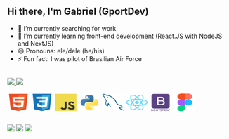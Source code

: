 ## Hi there, I'm Gabriel (GportDev)

- 🔭 I’m currently searching for work.
- 🌱 I’m currently learning front-end development (React.JS with NodeJS and NextJS)
- 😄 Pronouns: ele/dele (he/his) 
- ⚡ Fun fact: I was pilot of Brasilian Air Force
##

<div>
  <a href="https://github.com/GportDev">
  <img height="180em" src="https://github-readme-stats.vercel.app/api?username=GportDev&show_icons=true&theme=dark&include_all_commits=true&count_private=true"/>
  <img height="130em" src="https://github-readme-stats.vercel.app/api/top-langs/?username=GportDev&layout=compact&langs_count=16&theme=dark"/>
</div>
<div style="display: inline-block"><br>
  <img align="center" alt="HTML5" height="40" width="50" src='https://github.com/devicons/devicon/blob/master/icons/html5/html5-original.svg'>
  <img align="center" alt="CSS3" height="40" width="50" src='https://github.com/devicons/devicon/blob/master/icons/css3/css3-original.svg'>
  <img align="center" alt="Java-Scritp" height="40" width="50" src='https://github.com/devicons/devicon/blob/master/icons/javascript/javascript-original.svg'>
  <img align="center" alt="Python" height="40" width="50" src='https://github.com/devicons/devicon/blob/master/icons/python/python-original.svg'>
  <img align="center" alt="MySql" height="40" width="50" src='https://github.com/devicons/devicon/blob/master/icons/mysql/mysql-original.svg'>
  <img align="center" alt="ReactJS" height="40" width="50" src='https://github.com/devicons/devicon/blob/master/icons/react/react-original.svg'>
  <img align="center" alt="Bootstrap" height="40" width="50" src='https://github.com/devicons/devicon/blob/master/icons/bootstrap/bootstrap-plain-wordmark.svg'>
  <img align="center" alt="Figma" height="40" width="50" src='https://github.com/devicons/devicon/blob/master/icons/figma/figma-original.svg'>
</div>

##
  <!-- <a herf="" taget="_blank"><img src="" target="_blank"></a> -->
<div>
  <a href="https://www.linkedin.com/in/gabriel-porteiro/" target="_blank"><img src="https://img.shields.io/badge/LinkedIn-0077B5?style=for-the-badge&logo=linkedin&logoColor=white" target="_blank"></a>
  <a herf="https://www.instagram.com/gb_porteiro/" taget="_blank"><img src="https://img.shields.io/badge/Instagram-E4405F?style=for-the-badge&logo=instagram&logoColor=white" target="_blank"></a>
  <a herf="mailto:gbporteiro@gmail.com" taget="_blank"><img src="https://img.shields.io/badge/Gmail-D14836?style=for-the-badge&logo=gmail&logoColor=white" target="_blank"></a>
</div>
